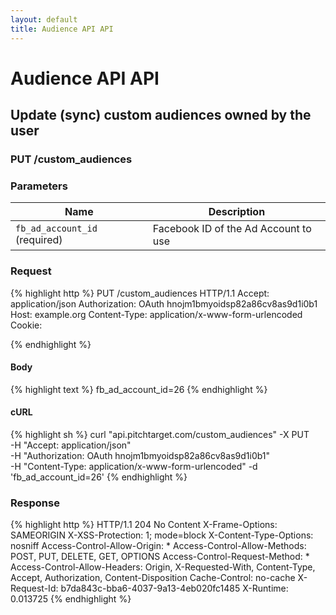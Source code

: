 ```yaml
---
layout: default
title: Audience API API
---
```


# Audience API API

## Update (sync) custom audiences owned by the user

### PUT /custom_audiences


### Parameters

Name | Description |
-----|-------------|
`fb_ad_account_id` (required) | Facebook ID of the Ad Account to use |

### Request

{% highlight http %}
PUT /custom_audiences HTTP/1.1
Accept: application/json
Authorization: OAuth hnojm1bmyoidsp82a86cv8as9d1i0b1
Host: example.org
Content-Type: application/x-www-form-urlencoded
Cookie: 

{% endhighlight %}

#### Body

{% highlight text %}
fb_ad_account_id=26
{% endhighlight %}

#### cURL

{% highlight sh %}
curl "api.pitchtarget.com/custom_audiences" -X PUT \
	-H "Accept: application/json" \
	-H "Authorization: OAuth hnojm1bmyoidsp82a86cv8as9d1i0b1" \
	-H "Content-Type: application/x-www-form-urlencoded" -d 'fb_ad_account_id=26'
{% endhighlight %}

### Response

{% highlight http %}
HTTP/1.1 204 No Content
X-Frame-Options: SAMEORIGIN
X-XSS-Protection: 1; mode=block
X-Content-Type-Options: nosniff
Access-Control-Allow-Origin: *
Access-Control-Allow-Methods: POST, PUT, DELETE, GET, OPTIONS
Access-Control-Request-Method: *
Access-Control-Allow-Headers: Origin, X-Requested-With, Content-Type, Accept, Authorization, Content-Disposition
Cache-Control: no-cache
X-Request-Id: b7da843c-bba6-4037-9a13-4eb020fc1485
X-Runtime: 0.013725
{% endhighlight %}


